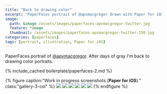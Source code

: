```yaml
---
title: "Back to drawing color"
excerpt: "PaperFaces portrait of @apvmacgregor drawn with Paper for iOS on an iPad."
image: 
  path: &image /assets/images/paperfaces-apvmacgregor-twitter.jpg 
  feature: *image
  thumbnail: /assets/images/paperfaces-apvmacgregor-twitter-150.jpg
categories: [paperfaces]
tags: [portrait, illustration, Paper for iOS]
---
```


PaperFaces portrait of [@apvmacgregor](https://twitter.com/apvmacgregor). After days of gray I'm back to drawing color portraits.

{% include_cached boilerplate/paperfaces-2.md %}

{% figure caption:"Work in progress screenshots (**Paper for iOS**)." class:"gallery-3-col" %}
[![](/assets/images/paperfaces-apvmacgregor-process-1-600.jpg)](/assets/images/paperfaces-apvmacgregor-process-1-lg.jpg)
[![](/assets/images/paperfaces-apvmacgregor-process-2-600.jpg)](/assets/images/paperfaces-apvmacgregor-process-2-lg.jpg)
[![](/assets/images/paperfaces-apvmacgregor-process-3-600.jpg)](/assets/images/paperfaces-apvmacgregor-process-3-lg.jpg)
[![](/assets/images/paperfaces-apvmacgregor-process-4-600.jpg)](/assets/images/paperfaces-apvmacgregor-process-4-lg.jpg)
[![](/assets/images/paperfaces-apvmacgregor-process-5-600.jpg)](/assets/images/paperfaces-apvmacgregor-process-5-lg.jpg)
[![](/assets/images/paperfaces-apvmacgregor-process-6-600.jpg)](/assets/images/paperfaces-apvmacgregor-process-6-lg.jpg)
{% endfigure %}
